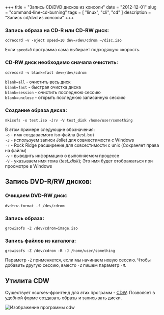+++
title = "Запись CD/DVD дисков из консоли"
date = "2012-12-01"
slug = "command-line-cd-burning"
tags = [ "linux", "cli", "cd" ]
description = "Запись cd/dvd из консоли"
+++


### Запись образа на CD-R или CD-RW диск:
`cdrecord -v -eject speed=10 dev=/dev/cdrom ~/disc.iso`

Если `speed=0` программа сама выбирает подходящую скорость.

### CD-RW диск необходимо сначала очистить:
`cdrecord -v blank=fast dev=/dev/cdrom`

`blank=all` - очистить весь диск  
`blank=fast` - быстрая очистка диска  
`blank=session` - очистить последнюю сессию  
`blank=unclose` - открыть последнюю записанную сессию 

### Создание образа диска:
`mkisofs -o test.iso -Jrv -V test_disk /home/user/something`

В этом примере следующие обозначения:  
`-o` - имя создаваемого iso-файла (*test.iso*)  
`-J` - используем записи Joliet для совместимости с Windows  
`-r` - Rock Ridge расширение для совсестимости с unix (Сохраняет права на файлы)  
`-v` - выводить информацию о выполняемом процессе  
`-V` - указываем имя тома (*test_disk*); Это имя будет отображаться при просмотре в Windows  

## Запись DVD-R/RW дисков:

### Очищаем DVD-RW диск:
`dvd+rw-format -f /dev/cdrom`

### Запись образа:
`growisofs -Z /dev/cdrom=image.iso`

### Запись файлов из каталога:
`growisofs -Z /dev/cdrom -R -J /home/user/something`

Параметр `-Z` применяется, если мы начинаем новую сессию. Чтобы добавить другую сессию, вместо `-Z` пишем параметр `-M`. 

## Утилита CDW

Существует ncurses-фронтенд для этих программ - [CDW](http://cdw.sourceforge.net). Позволяет в удобной форме создавать образы и записывать диски.

![Изображение программы cdw](../../images/command-line-cd-burning/cdw.png)

